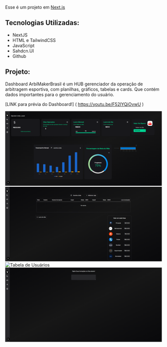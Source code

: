 Esse é um projeto em [Next.js](https://nextjs.org)

## Tecnologias Utilizadas:

- NextJS
- HTML e TailwindCSS
- JavaScript
- Sahdcn.UI
- Github

## Projeto:

Dashboard ArbiMakerBrasil é um HUB gerenciador da operação de arbitragem esportiva, com planilhas, gráficos, tabelas e cards. Que contém dados importantes para o gerenciamento do usuário.

[LINK para prévia do Dashboard!]
( https://youtu.be/F52lYQiOvwU )

![Painel Principal](/public/fotos/Dashboard-painel.png)
![Tabela de Jogos](/public/fotos/Dashboard-jogos.png) ![Tabela de Usuários](/public/fotos/Dashboard-usuários.png)
![Área de anotações](/public/fotos/Dashbord-Anotações.png)

